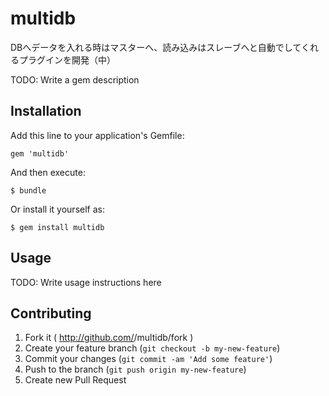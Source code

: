 multidb
=======
DBへデータを入れる時はマスターへ、読み込みはスレーブへと自動でしてくれるプラグインを開発（中）

TODO: Write a gem description

## Installation

Add this line to your application's Gemfile:

    gem 'multidb'

And then execute:

    $ bundle

Or install it yourself as:

    $ gem install multidb

## Usage

TODO: Write usage instructions here

## Contributing

1. Fork it ( http://github.com/<my-github-username>/multidb/fork )
2. Create your feature branch (`git checkout -b my-new-feature`)
3. Commit your changes (`git commit -am 'Add some feature'`)
4. Push to the branch (`git push origin my-new-feature`)
5. Create new Pull Request
